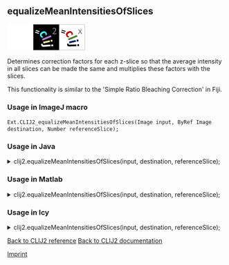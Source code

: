 ## equalizeMeanIntensitiesOfSlices
<img src="images/mini_empty_logo.png"/><img src="images/mini_clij2_logo.png"/><img src="images/mini_clijx_logo.png"/>

Determines correction factors for each z-slice so that the average intensity in all slices can be made the same and multiplies these factors with the slices. 

This functionality is similar to the 'Simple Ratio Bleaching Correction' in Fiji.

### Usage in ImageJ macro
```
Ext.CLIJ2_equalizeMeanIntensitiesOfSlices(Image input, ByRef Image destination, Number referenceSlice);
```




### Usage in Java


<details>

<summary>
clij2.equalizeMeanIntensitiesOfSlices(input, destination, referenceSlice);
</summary>
<pre class="highlight">// init CLIJ and GPU
import net.haesleinhuepf.clij2.CLIJ2;
import net.haesleinhuepf.clij.clearcl.ClearCLBuffer;
CLIJ2 clij2 = CLIJ2.getInstance();

// get input parameters
ClearCLBuffer input = clij2.push(inputImagePlus);
destination = clij2.create(input);
int referenceSlice = 10;
</pre>

<pre class="highlight">
// Execute operation on GPU
clij2.equalizeMeanIntensitiesOfSlices(input, destination, referenceSlice);
</pre>

<pre class="highlight">
//show result
destinationImagePlus = clij2.pull(destination);
destinationImagePlus.show();

// cleanup memory on GPU
clij2.release(input);
clij2.release(destination);
</pre>

</details>





### Usage in Matlab


<details>

<summary>
clij2.equalizeMeanIntensitiesOfSlices(input, destination, referenceSlice);
</summary>
<pre class="highlight">% init CLIJ and GPU
clij2 = init_clatlab();

% get input parameters
input = clij2.pushMat(input_matrix);
destination = clij2.create(input);
referenceSlice = 10;
</pre>

<pre class="highlight">
% Execute operation on GPU
clij2.equalizeMeanIntensitiesOfSlices(input, destination, referenceSlice);
</pre>

<pre class="highlight">
% show result
destination = clij2.pullMat(destination)

% cleanup memory on GPU
clij2.release(input);
clij2.release(destination);
</pre>

</details>





### Usage in Icy


<details>

<summary>
clij2.equalizeMeanIntensitiesOfSlices(input, destination, referenceSlice);
</summary>
<pre class="highlight">// init CLIJ and GPU
importClass(net.haesleinhuepf.clicy.CLICY);
importClass(Packages.icy.main.Icy);

clij2 = CLICY.getInstance();

// get input parameters
input_sequence = getSequence();
input = clij2.pushSequence(input_sequence);
destination = clij2.create(input);
referenceSlice = 10;
</pre>

<pre class="highlight">
// Execute operation on GPU
clij2.equalizeMeanIntensitiesOfSlices(input, destination, referenceSlice);
</pre>

<pre class="highlight">
// show result
destination_sequence = clij2.pullSequence(destination)
Icy.addSequence(destination_sequence);
// cleanup memory on GPU
clij2.release(input);
clij2.release(destination);
</pre>

</details>



[Back to CLIJ2 reference](https://clij.github.io/clij2-docs/reference)
[Back to CLIJ2 documentation](https://clij.github.io/clij2-docs)

[Imprint](https://clij.github.io/imprint)
